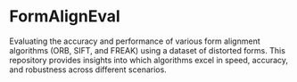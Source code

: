 # FormAlignEval
 Evaluating the accuracy and performance of various form alignment algorithms (ORB, SIFT, and FREAK) using a dataset of distorted forms. This repository provides insights into which algorithms excel in speed, accuracy, and robustness across different scenarios.
